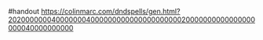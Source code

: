 #handout
https://colinmarc.com/dndspells/gen.html?202000000040000000400000000000000000000020000000000000000000040000000000